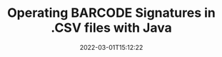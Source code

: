 ---
############################# Static ############################
layout: "auto-gen"
date: 2022-03-01T15:12:22
draft: false
otherformats: 
breadcrumb: Create BARCODE signature on CSV for Java

############################# Head ############################
head_title: "Adding BARCODE signatures in a CSV file with Java"
head_description: "Put BARCODE Signature on CSV file for Java using a few lines of code. Use the GroupDocs Document Signature API to sign dozens file formats."

############################# Header ############################
title: "Operating BARCODE Signatures in .CSV files with Java"
description: "How to add BARCODE Signature with a few lines of Java code"
bg_image: "https://cms.admin.containerize.com/templates/aspose/App_Themes/V3/images/bg/header1.png"
bg_overlay: false
button:
    enable: true

############################# SubMenu ############################
submenu:
    enable: true

    left:
        img_alt: "GroupDocs.Signature for Java"
        image: "https://cms.admin.containerize.com/templates/groupdocs/images/product-logos/90x90-noborder/groupdocs-signature-java.png"
        product: "GroupDocs.Signature"
        platform: "Java"



############################# About ############################
about:
    enable: true
    title: "About GroupDocs.Signature for Java API"
    content: |
        [GroupDocs.Signature for Java](https://products.groupdocs.com/signature/java/) is a advanced .NET API to electronically sign digital documents using various signature types such as text, image, barcode, QR-code, stamp, form-field and metadata. Users can load, edit, validate, save, remove, preview and search digital signatures within PDF, Microsoft Word, Excel worksheets, PowerPoint presentations, Adobe Photoshop, metafiles and image file formats, with additional support for customizing signature properties as needed.
    

overview:
    enable: true
    title: "Overview API"
    content: |
        Sign your CSV files with BARCODE signatures using Java easily. You can use just a couple of Java code lines in any platform of your choice like - Windows, Linux, macOS.
        You can put BARCODE on CSV file in a very convenient way and for free. Besides that it is possible to sign CSV files using advanced BARCODE options. 
        
        There are a lot of options features to sign CSV which you may use for your purposes:

        * BARCODE position on the page can be set up as absolutely as relatively;;
        * One BARCODE signature may be placed on specified pages of multi-page documents;;
        * A lot of additional signature features like color, size, border etc. are available..
        
        There are also saving options for signed CSV file:

        * after signing file might be saved with other supported format;
        * furthermore file can be encrypted with password or saved to memory stream.

        Signing CSV files with BARCODE provides vast amount opportunities for users. Moreover there is no need for any additional software installed - like MS Office, Open Office, Adobe Acrobat Reader etc.


############################# Steps ############################
steps:
    enable: true
    title_left: "Steps to sign CSV with BARCODE in Java"
    content_left: |
        [GroupDocs.Signature for Java](https://products.groupdocs.com/signature/java/) provides ability to sign CSV documents with BARCODE signatures quick and easily.
        
        * Create an instance of Signature class providing CSV file supposed to signing as path or memory stream
        * Instantiate SignOptions class and set all demanded data.
        * Invoke the Signature.Sign passing output CSV file or memory stream

    title_right: "System Requirements"
    content_right: |
        Documents signing with GroupDocs.Signature for Java can be performed in just a few simple steps. Our APIs are supported on all major platforms and operating systems. Before executing the code below, make sure you have the following prerequisites installed on your system.

        * Operating systems: Microsoft Windows, Linux, MacOS
        * Development environments: NetBeans, Intellij IDEA, Eclipse, etc.
        * Java runtime: J2SE 6.0 and above
        * Get the latest GroupDocs.Signature for Java from [Maven](https://repository.groupdocs.com/webapp/#/artifacts/browse/tree/General/repo/com/groupdocs/groupdocs-signature)
         
    code: |
        ```java    
        
        // Set up input CSV file
        string filePath = "input.csv";
        // Set up output file
        string outputFilePath = "output.csv";

        // Instantiate Signature for input file
        Signature signature = new Signature(filePath);

        // create barcode option with predefined barcode text
        BarcodeSignOptions options = new BarcodeSignOptions("John Smith");

        // setup Barcode encoding type
        options.setEncodeType(BarcodeTypes.CODE93STANDARD);

        // set signature position
        options.setLeft(50);
        options.setTop(50);
        options.setWidth(200);
        options.setHeight(50);

        // sign CSV document
        SignResult result = signature.sign(outputFilePath, options);

        ```

demos:
    enable: true
    title: "Signing CSV documents with BARCODE Live Demo"
    content: |
       Sign CSV file with BARCODE signature right now by visiting the [GroupDocs.Signature App](https://products.groupdocs.app/signature/family) website. Free online demo waiting for you.
          

more_formats:
    enable: true
    title: "Other supported BARCODE signatures for Java"
    content: "You can also sign CSV with other signature types. Please see the list below."
       
       
back_to_top:
    enable: true
---